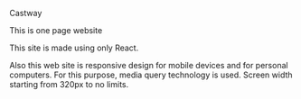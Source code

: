 Castway 

This is one page website

This site is made using only React. 

Also this web site is responsive design for mobile devices and for personal computers. For this purpose, media query technology is used. Screen width starting from 320px to no limits.
